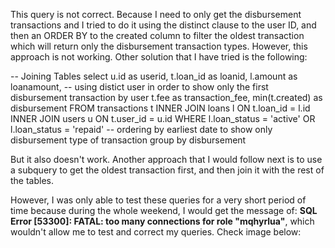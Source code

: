 This query is not correct. Because I need to only get the disbursement transactions and I tried to do it using the distinct clause to the user ID, and then an ORDER BY to the created column to filter the oldest transaction which will return only the disbursement transaction types. However, this approach is not working. 
Other solution that I have tried is the following:

-- Joining Tables
select
    u.id as userid,
	t.loan_id as loanid,
	l.amount as loanamount,
	-- using distict user in order to show only the first disbursement transaction by user
	t.fee as transaction_fee,
    min(t.created) as disbursement
FROM
	transactions t
INNER JOIN loans l ON
	t.loan_id = l.id
INNER JOIN users u ON
	t.user_id = u.id
WHERE
	l.loan_status = 'active'
	OR l.loan_status = 'repaid'
	-- ordering by earliest date to show only disbursement type of transaction
	group by disbursement
  
  But it also doesn't work. Another approach that I would follow next is to use a subquery to get the oldest transaction first, and then join it with the rest of the tables. 
  
However, I was only able to test these queries for a very short period of time because during the whole weekend, I would get the message of: **SQL Error [53300]: FATAL: too many connections for role "mqhyrlua"**, which wouldn't allow me to test and correct my queries. Check image below:
